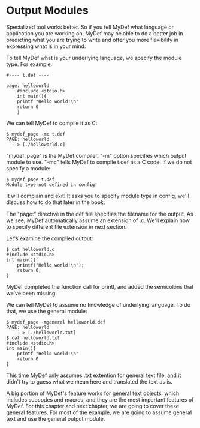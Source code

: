 # Output Modules

Specialized tool works better. So if you tell MyDef what language or application you are working on, MyDef may be able to do a better job in predicting what you are trying to write and offer you more flexibility in expressing what is in your mind.

To tell MyDef what is your underlying language, we specify the module type. For example:

```
#---- t.def ----

page: helloworld
    #include <stdio.h>
    int main(){
	printf "Hello world!\n"
	return 0
    }
```

We can tell MyDef to compile it as C:
```
$ mydef_page -mc t.def
PAGE: helloworld
  --> [./helloworld.c]
```

"mydef_page" is the MyDef compiler. "-m" option specifies which output module to use. "-mc" tells MyDef to compile t.def as a C code. If we do not specify a module:

```
$ mydef_page t.def
Module type not defined in config!
```
It will complain and exit! It asks you to specify module type in config, we'll discuss how to do that later in the book.

The "page:" directive in the def file specifies the filename for the output. As we see, MyDef automatically assume an extension of .c. We'll explain how to specify different file extension in next section.

Let's examine the compiled output:
```
$ cat helloworld.c
#include <stdio.h>
int main(){
    printf("Hello world!\n");
    return 0;
}
```
MyDef completed the function call for printf, and added the semicolons that we've been missing. 

We can tell MyDef to assume no knowledge of underlying language. To do that, we use the general module:

```
$ mydef_page -mgeneral helloworld.def
PAGE: helloworld
    --> [./helloworld.txt]
$ cat helloworld.txt
#include <stdio.h>
int main(){
    printf "Hello world!\n"
    return 0
}
```

This time MyDef only assumes .txt extention for general text file, and it didn't try to guess what we mean here and translated the text as is.

A big portion of MyDef's feature works for general text objects, which includes subcodes and macros, and they are the most important features of MyDef. For this chapter and next chapter, we are going to cover these general features. For most of the example, we are going to assume general text and use the general output module.
